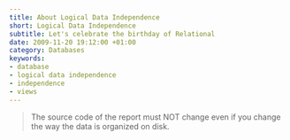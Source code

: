 ```yaml
--- 
title: About Logical Data Independence
short: Logical Data Independence
subtitle: Let's celebrate the birthday of Relational
date: 2009-11-20 19:12:00 +01:00
category: Databases
keywords: 
- database
- logical data independence
- independence
- views
---
```

> The source code of the report must NOT change even if you change the way the data is organized on disk.